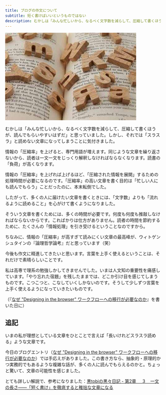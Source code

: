 ```yaml
---
title: ブログの作文について
subtitle: 短く書けばいいというものではない
description: むかしは「みんな忙しいから、なるべく文字数を減らして、圧縮して書くほうが、読んでもらいやすいはずだ」と思っていました。しかし、それでは「スラスラ」と読めない文章になってしまうことに気付きました。
---
```


![](/images/posts/2013-04-19-blog-writing/blog-writing.jpg)

むかしは「みんな忙しいから、なるべく文字数を減らして、圧縮して書くほうが、読んでもらいやすいはずだ」と思っていました。しかし、それでは「スラスラ」と読めない文章になってしまうことに気付きました。

情報の「圧縮率」を上げると、専門用語が増えます。同じような文章を繰り返さないから、読者は一文一文をじっくり解釈しなければならなくなります。読書の「負荷」が高くなります。

情報の「圧縮率」を上げれば上げるほど、「圧縮された情報を展開」するための処理時間が必要になるのです。「圧縮率」の高い文章を書く目的は「忙しい人にも読んでもらう」ことだったのに、本末転倒でした。

したがって、多くの人に届けたい文章を書くときには、「文字数」よりも「流れるように読めること」を心がけて書くようになりました。

そういう文章を書くためには、多くの時間が必要です。何度も何度も推敲しなければならないからです。こればかりは仕方がありません。読者の時間を節約するために、たくさんの「情報処理」を引き受けるということなのですから。

ちなみに、情報の「圧縮率」が高すぎて読みにくい文章の最高峰が、ウィトゲンシュタインの『論理哲学論考』だと思っています（笑）

今後も作文に精進してきたいと思います。言葉を上手く使えるということは、それだけで素晴らしいことです。

私は高専で理系の勉強しかしてきませんでした。いまは人文知の重要性を痛感しています。「やり忘れた宿題」を残したままでは、どこか引け目を感じてしまうものです。こつこつと、こなしていくしかないのです。そうして少しずつ言葉を上手く使えるようになっていきたいものです。

（『[なぜ "Designing in the browser" ワークフローへの移行が必要なのか](http://zerobase.jp/blog/2013/04/_designing_in_the_browser.html)』を書いた日に）

## 追記 ##

いまの私が理想としている文章をひとことで言えば「長いけれどスラスラ読める」ような文章です。

今日のブログエントリ（[なぜ "Designing in the browser" ワークフローへの移行が必要なのか](http://zerobase.jp/blog/2013/04/_designing_in_the_browser.html)）では手応えがありました。この書き方なら、抽象的・原理的かつ実務的でもあるような複雑な話が、多くの人に読んでもらえるのかと。ちょっと驚いて、文章の可能性を感じました。

とても詳しい解説で、参考になりました：[黒tobiの黒々日記 - 第2章 　３　一文の長さ――「短く書け」を徹底すると稚拙な文章になる](http://1311racco.blog75.fc2.com/blog-entry-80.html)
